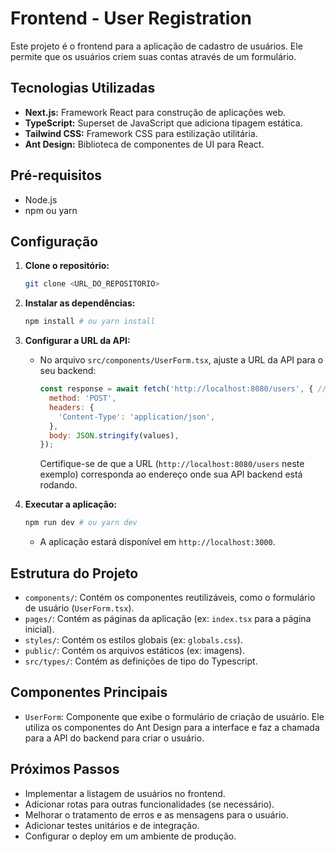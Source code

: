 # Frontend - User Registration

Este projeto é o frontend para a aplicação de cadastro de usuários. Ele permite que os usuários criem suas contas através de um formulário.

## Tecnologias Utilizadas

* **Next.js:** Framework React para construção de aplicações web.
* **TypeScript:** Superset de JavaScript que adiciona tipagem estática.
* **Tailwind CSS:** Framework CSS para estilização utilitária.
* **Ant Design:** Biblioteca de componentes de UI para React.

## Pré-requisitos

* Node.js
* npm ou yarn

## Configuração

1.  **Clone o repositório:**

    ```bash
    git clone <URL_DO_REPOSITORIO>
    ```

2.  **Instalar as dependências:**

    ```bash
    npm install # ou yarn install
    ```

3.  **Configurar a URL da API:**

    * No arquivo `src/components/UserForm.tsx`, ajuste a URL da API para o seu backend:

        ```javascript
        const response = await fetch('http://localhost:8080/users', { // Ajuste a URL do seu backend
          method: 'POST',
          headers: {
            'Content-Type': 'application/json',
          },
          body: JSON.stringify(values),
        });
        ```

        Certifique-se de que a URL (`http://localhost:8080/users` neste exemplo) corresponda ao endereço onde sua API backend está rodando.

4.  **Executar a aplicação:**

    ```bash
    npm run dev # ou yarn dev
    ```

    * A aplicação estará disponível em `http://localhost:3000`.

## Estrutura do Projeto

* `components/`: Contém os componentes reutilizáveis, como o formulário de usuário (`UserForm.tsx`).
* `pages/`: Contém as páginas da aplicação (ex: `index.tsx` para a página inicial).
* `styles/`: Contém os estilos globais (ex: `globals.css`).
* `public/`: Contém os arquivos estáticos (ex: imagens).
* `src/types/`: Contém as definições de tipo do Typescript.

## Componentes Principais

* `UserForm`:  Componente que exibe o formulário de criação de usuário. Ele utiliza os componentes do Ant Design para a interface e faz a chamada para a API do backend para criar o usuário.

## Próximos Passos

* Implementar a listagem de usuários no frontend.
* Adicionar rotas para outras funcionalidades (se necessário).
* Melhorar o tratamento de erros e as mensagens para o usuário.
* Adicionar testes unitários e de integração.
* Configurar o deploy em um ambiente de produção.